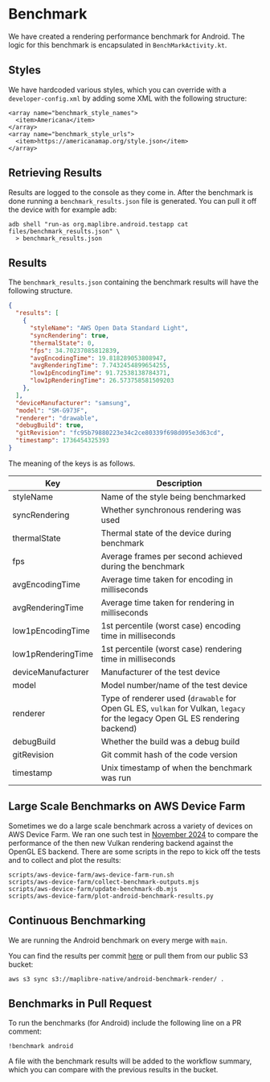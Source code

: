 # Benchmark

We have created a rendering performance benchmark for Android. The logic for this benchmark is encapsulated in `BenchMarkActivity.kt`.

## Styles

We have hardcoded various styles, which you can override with a `developer-config.xml` by adding some XML with the following structure:

```
<array name="benchmark_style_names">
  <item>Americana</item>
</array>
<array name="benchmark_style_urls">
  <item>https://americanamap.org/style.json</item>
</array>
```

## Retrieving Results

Results are logged to the console as they come in. After the benchmark is done running a `benchmark_results.json` file is generated. You can pull it off the device with for example adb:

```
adb shell "run-as org.maplibre.android.testapp cat files/benchmark_results.json" \
  > benchmark_results.json
```

## Results

The `benchmark_results.json` containing the benchmark results will have the following structure.

```json
{
  "results": [
    {
      "styleName": "AWS Open Data Standard Light",
      "syncRendering": true,
      "thermalState": 0,
      "fps": 34.70237085812839,
      "avgEncodingTime": 19.818289053808947,
      "avgRenderingTime": 7.7432454899654255,
      "low1pEncodingTime": 91.72538138784371,
      "low1pRenderingTime": 26.573758581509203
    },
  ],
  "deviceManufacturer": "samsung",
  "model": "SM-G973F",
  "renderer": "drawable",
  "debugBuild": true,
  "gitRevision": "fc95b79880223e34c2ce80339f698d095e3d63cd",
  "timestamp": 1736454325393
}
```

The meaning of the keys is as follows.

| Key | Description |
|---|---|
| styleName | Name of the style being benchmarked |
| syncRendering | Whether synchronous rendering was used |
| thermalState | Thermal state of the device during benchmark |
| fps | Average frames per second achieved during the benchmark |
| avgEncodingTime | Average time taken for encoding in milliseconds |
| avgRenderingTime | Average time taken for rendering in milliseconds |
| low1pEncodingTime | 1st percentile (worst case) encoding time in milliseconds |
| low1pRenderingTime | 1st percentile (worst case) rendering time in milliseconds |
| deviceManufacturer | Manufacturer of the test device |
| model | Model number/name of the test device |
| renderer | Type of renderer used (`drawable` for Open GL ES, `vulkan` for Vulkan, `legacy` for the legacy Open GL ES rendering backend) |
| debugBuild | Whether the build was a debug build |
| gitRevision | Git commit hash of the code version |
| timestamp | Unix timestamp of when the benchmark was run |

## Large Scale Benchmarks on AWS Device Farm

Sometimes we do a large scale benchmark across a variety of devices on AWS Device Farm. We ran one such test in [November 2024](https://github.com/maplibre/maplibre-native/issues/2787#issuecomment-2466948888) to compare the performance of the then new Vulkan rendering backend against the OpenGL ES backend. There are some scripts in the repo to kick off the tests and to collect and plot the results:

```
scripts/aws-device-farm/aws-device-farm-run.sh
scripts/aws-device-farm/collect-benchmark-outputs.mjs
scripts/aws-device-farm/update-benchmark-db.mjs
scripts/aws-device-farm/plot-android-benchmark-results.py
```

## Continuous Benchmarking

We are running the Android benchmark on every merge with `main`.

You can find the results per commit [here](https://maplibre-native.s3.eu-central-1.amazonaws.com/index.html#android-benchmark-render/) or pull them from our public S3 bucket:

```
aws s3 sync s3://maplibre-native/android-benchmark-render/ .
```

## Benchmarks in Pull Request

To run the benchmarks (for Android) include the following line on a PR comment:

```
!benchmark android
```

A file with the benchmark results will be added to the workflow summary, which you can compare with the previous results in the bucket.
